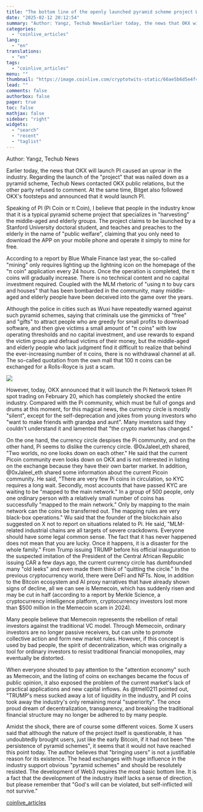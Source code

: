```yaml
---
title: "The bottom line of the openly launched pyramid scheme project Web3 has been infinitely broken"
date: "2025-02-12 20:12:54"
summary: "Author: Yangz, Techub NewsEarlier today, the news that OKX will launch PI caused an uproar in the industry. Regarding the launch of the \"project\" that was nailed down as a pyramid scheme, Techub News contacted OKX public relations, but the other party refused to comment. At the same time, Bitget..."
categories:
  - "coinlive_articles"
lang:
  - "en"
translations:
  - "en"
tags:
  - "coinlive_articles"
menu: ""
thumbnail: "https://image.coinlive.com/cryptotwits-static/66ae5b6d5e4f4ff37236a9b06086e678.jpg"
lead: ""
comments: false
authorbox: false
pager: true
toc: false
mathjax: false
sidebar: "right"
widgets:
  - "search"
  - "recent"
  - "taglist"
---
```


Author: Yangz, Techub News

Earlier today, the news that OKX will launch PI caused an uproar in the industry. Regarding the launch of the "project" that was nailed down as a pyramid scheme, Techub News contacted OKX public relations, but the other party refused to comment. At the same time, Bitget also followed OKX's footsteps and announced that it would launch PI.

Speaking of PI (Pi Coin or π Coin), I believe that people in the industry know that it is a typical pyramid scheme project that specializes in "harvesting" the middle-aged and elderly groups. The project claims to be launched by a Stanford University doctoral student, and teaches and preaches to the elderly in the name of "public welfare", claiming that you only need to download the APP on your mobile phone and operate it simply to mine for free.

According to a report by Blue Whale Finance last year, the so-called "mining" only requires lighting up the lightning icon on the homepage of the "π coin" application every 24 hours. Once the operation is completed, the π coins will gradually increase. There is no technical content and no capital investment required. Coupled with the MLM rhetoric of "using π to buy cars and houses" that has been bombarded in the community, many middle-aged and elderly people have been deceived into the game over the years.

Although the police in cities such as Wuxi have repeatedly warned against such pyramid schemes, saying that criminals use the gimmicks of "free" and "gifts" to attract people who are greedy for small profits to download software, and then give victims a small amount of "π coins" with low operating thresholds and no capital investment, and use rewards to expand the victim group and defraud victims of their money, but the middle-aged and elderly people who lack judgment find it difficult to realize that behind the ever-increasing number of π coins, there is no withdrawal channel at all. The so-called quotation from the own mall that 100 π coins can be exchanged for a Rolls-Royce is just a scam.

![](https://img.jinse.cn/7348547_image3.png)

However, today, OKX announced that it will launch the Pi Network token PI spot trading on February 20, which has completely shocked the entire industry. Compared with the Pi community, which must be full of gongs and drums at this moment, for this magical news, the currency circle is mostly "silent", except for the self-deprecation and jokes from young investors who "want to make friends with grandpa and aunt". Many investors said they couldn't understand it and lamented that "the crypto market has changed."

On the one hand, the currency circle despises the Pi community, and on the other hand, Pi seems to dislike the currency circle. @0xJaleel\_eth shared, "Two worlds, no one looks down on each other." He said that the current Picoin community even looks down on OKX and is not interested in listing on the exchange because they have their own barter market. In addition, @0xJaleel\_eth shared some information about the current Picoin community. He said, "There are very few Pi coins in circulation, so KYC requires a long wait. Secondly, most accounts that have passed KYC are waiting to be "mapped to the main network." In a group of 500 people, only one ordinary person with a relatively small number of coins has successfully "mapped to the main network." Only by mapping to the main network can the coins be transferred out. The mapping rules are very black-box operations." Wu said that the founder of the blockchain also suggested on X not to report on situations related to Pi. He said, "MLM-related industrial chains are all targets of severe crackdowns. Everyone should have some legal common sense. The fact that it has never happened does not mean that you are lucky. Once it happens, it is a disaster for the whole family." From Trump issuing TRUMP before his official inauguration to the suspected imitation of the President of the Central African Republic issuing CAR a few days ago, the current currency circle has dumbfounded many "old leeks" and even made them think of "quitting the circle." In the previous cryptocurrency world, there were DeFi and NFTs. Now, in addition to the Bitcoin ecosystem and AI proxy narratives that have already shown signs of decline, all we can see is Memecoin, which has suddenly risen and may be cut in half (according to a report by Merkle Science, a cryptocurrency intelligence platform, cryptocurrency investors lost more than $500 million in the Memecoin scam in 2024).

Many people believe that Memecoin represents the rebellion of retail investors against the traditional VC model. Through Memecoin, ordinary investors are no longer passive receivers, but can unite to promote collective action and form new market rules. However, if this concept is used by bad people, the spirit of decentralization, which was originally a tool for ordinary investors to resist traditional financial monopolies, may eventually be distorted.

When everyone shouted to pay attention to the "attention economy" such as Memecoin, and the listing of coins on exchanges became the focus of public opinion, it also exposed the problem of the current market's lack of practical applications and new capital inflows. As @tmel0211 pointed out, "TRUMP's mess sucked away a lot of liquidity in the industry, and PI coins took away the industry's only remaining moral "superiority". The once proud dream of decentralization, transparency, and breaking the traditional financial structure may no longer be adhered to by many people.

Amidst the shock, there are of course some different voices. Some X users said that although the nature of the project itself is questionable, it has undoubtedly brought users, just like the early Bitcoin, if it had not been "the persistence of pyramid schemes", it seems that it would not have reached this point today. The author believes that "bringing users" is not a justifiable reason for its existence. The head exchanges with huge influence in the industry support obvious "pyramid schemes" and should be resolutely resisted. The development of Web3 requires the most basic bottom line. It is a fact that the development of the industry itself lacks a sense of direction, but please remember that "God's will can be violated, but self-inflicted will not survive."

[coinlive_articles](https://www.coinlive.com/news/the-bottom-line-of-the-openly-launched-pyramid-scheme-project)
